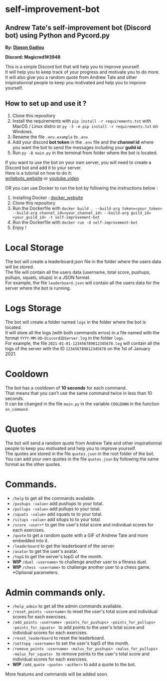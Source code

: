 # self-improvement-bot
## Andrew Tate's self-improvement bot (Discord bot) using Python and Pycord.py
**By: [Djason Gadiou](https://github.com/Magicred-1/)**

**Discord: Magicred1#3948**

This is a simple Discord bot that will help you to improve yourself.<br>
It will help you to keep track of your progress and motivate you to do more.<br>
It will also give you a random quote from Andrew Tate and other inspirationnal people to keep you motivated and help you to improve yourself.

## How to set up and use it ?

1. Clone this repository
2. Install the requirements with `pip install -r requirements.txt` with MacOS / Linux distro or `py -3 -m pip install -r requirements.txt` on Windows.
3. Rename the file `.env.example` to `.env`
4. Add your discord **bot token** in the `.env` file and the **channel id** where you want the bot to send the messages including your **guild id**.
5. Run `py -B main.py` in the terminal from folder where the bot is located.

If you want to use the bot on your own server, you will need to create a Discord bot and add it to your server.<br>
Here is a tutorial on how to do it:<br> [writebots_website](https://www.writebots.com/discord-bot-token/) or [youtube_video](https://www.youtube.com/watch?v=SPTfmiYiuok)

OR you can use Docker to run the bot by following the instructions below :

1. Installing Docker : [docker_website](https://docs.docker.com/get-docker/)
2. Clone this repository
3. Run the Dockerfile with `docker build . --build-arg token=<your_token> --build-arg channel_id=<your_channel_id> --build-arg guild_id=<your_guild_id> -t self-improvement-bot`
4. Run the Dockerfile with `docker run -d self-improvement-bot`
5. Enjoy !

# Local Storage

The bot will create a leaderboard.json file in the folder where the users data will be stored.<br>
The file will contain all the users data (username, total score, pushups, pullups, squats, situps) in a JSON format.<br>
For example, the file `leaderboard.json` will contain all the users data for the server where the bot is running.


# Logs Storage

The bot will create a folder named `logs` in the folder where the bot is located.<br>
It will store all the logs (with both commands erros) in a file named with the format `YYYY-MM-DD-DiscordIDServer.log` in the folder `logs`.<br>
For example, the file `2021-01-01-123456789012345678.log` will contain all the logs of the server with the ID `123456789012345678` on the 1st of January 2021.

# Cooldown 

The bot has a cooldown of **10 seconds** for each command.<br>
That means that you can't use the same command twice in less than 10 seconds.<br>
It can be changed in the file `main.py` in the variable `COOLDOWN` in the function `on_command`.

# Quotes

The bot will send a random quote from Andrew Tate and other inspirationnal people to keep you motivated and help you to improve yourself.<br>
The quotes are stored in the file `quotes.json` in the root folder of the bot.<br>
You can add your own quotes in the file `quotes.json` by following the same format as the other quotes.

# Commands.
- `/help` to get all the commands available.
- `/pushups ‹value>` add pushups to your total.
- `/pullups ‹value>` add pullups to your total.
- `/squats ‹value>` add squats to to your total.
- `/situps ‹value>` add situps to to your total.
- `/score ‹user>*` to get the user's total score and individual scores for each exercises.
- `/quote` to get a random quote with a GIF of Andrew Tate and more embedded into it.
- `/leaderboard` to get the leaderboard of the server.
- `/avatar` to get the user's avatar.
- `/topG` to get the server's topG of the month.
- **WIP** `/duel ‹username>` to challenge another user to a fitness duel.
- **WIP** `/chess ‹username>` to challenge another user to a chess game.
*Optional parameters.

# Admin commands only.
- `/help_admin` to get all the admin commands available.
- `/reset_points ‹username>` to reset the user's total score and individual scores for each exercises.
- `/add_points ‹username> ‹points_for_pushups> ‹points_for_pullups> ‹points_for_squats> ` to add points to the user's total score and individual scores for each exercises.
- `/reset_leaderboard` to reset the leaderboard.
- `/settopg ‹username>` to set the user's topG of the month.
- `/remove_points ‹username> ‹malus_for_pushups> ‹malus_for_pullups> ‹malus_for_squats> ` to remove points to the user's total score and individual scores for each exercises.
- **WIP** `/add_quote ‹quote> ‹author>` to add a quote to the bot.

More features and commands will be added soon.
